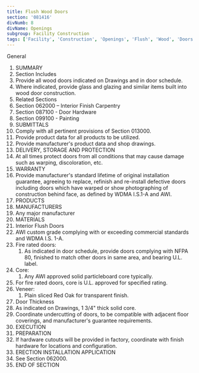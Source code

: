 ```yaml
---
title: Flush Wood Doors
section: '081416'
divNumb: 8
divName: Openings
subgroup: Facility Construction
tags: ['Facility', 'Construction', 'Openings', 'Flush', 'Wood', 'Doors']
---
```



General
   1. SUMMARY
   1. Section Includes
   1. Provide all wood doors indicated on Drawings and in door schedule.
   1. Where indicated, provide glass and glazing and similar items built into wood door construction.
   1. Related Sections
   1. Section 062000 – Interior Finish Carpentry
   1. Section 087100 - Door Hardware
   1. Section 099100 - Painting
   1. SUBMITTALS
   1. Comply with all pertinent provisions of Section 013000.
   1. Provide product data for all products to be utilized.
   1. Provide manufacturer's product data and shop drawings.
   1. DELIVERY, STORAGE AND PROTECTION
   1. At all times protect doors from all conditions that may cause damage such as warping, discoloration, etc.
   1. WARRANTY
   1. Provide manufacturer's standard lifetime of original installation guarantee, agreeing to replace, refinish and re-install defective doors including doors which have warped or show photographing of construction behind face, as defined by WDMA I.S.1-A and AWI.
   1. PRODUCTS
   1. MANUFACTURERS
   1. Any major manufacturer
   1. MATERIALS
   1. Interior Flush Doors
   1. AWI custom grade complying with or exceeding commercial standards and WDMA I.S. 1-A.
   1. Fire rated doors:
      1. As indicated in door schedule, provide doors complying with NFPA 80, finished to match other doors in same area, and bearing U.L. label.
   1. Core:
      1. Any AWI approved solid particleboard core typically.
   1. For fire rated doors, core is U.L. approved for specified rating.
   1. Veneer:
      1. Plain sliced Red Oak for transparent finish.
   1. Door Thickness
   1. As indicated on Drawings, 1 3/4" thick solid core.
   1. Coordinate undercutting of doors, to be compatible with adjacent floor coverings, and manufacturer's guarantee requirements.
   1. EXECUTION
   1. PREPARATION
   1. If hardware cutouts will be provided in factory, coordinate with finish hardware for locations and configuration.
   1. ERECTION INSTALLATION APPLICATION
   1. See Section 062000.
1. END OF SECTION

